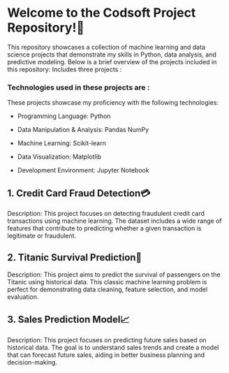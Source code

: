 # Welcome to the Codsoft Project Repository!🚀

This repository showcases a collection of machine learning and data science projects that demonstrate my skills in Python, data analysis, and predictive modeling. Below is a brief overview of the projects included in this repository:
Includes three projects :

### Technologies used in these projects are :
These projects showcase my proficiency with the following technologies:

* Programming Language:
Python

* Data Manipulation & Analysis:
Pandas
NumPy

* Machine Learning:
Scikit-learn

* Data Visualization:
Matplotlib

* Development Environment:
Jupyter Notebook

## 1. Credit Card Fraud Detection💳
Description: This project focuses on detecting fraudulent credit card transactions using machine learning. The dataset includes a wide range of features that contribute to predicting whether a given transaction is legitimate or fraudulent.

## 2. Titanic Survival Prediction🚢
Description: This project aims to predict the survival of passengers on the Titanic using historical data. This classic machine learning problem is perfect for demonstrating data cleaning, feature selection, and model evaluation.

## 3. Sales Prediction Model📈
Description: This project focuses on predicting future sales based on historical data. The goal is to understand sales trends and create a model that can forecast future sales, aiding in better business planning and decision-making.
